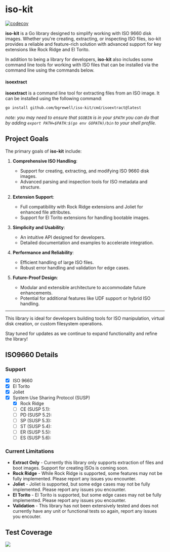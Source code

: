 # iso-kit

[![codecov](https://codecov.io/gh/bgrewell/iso-kit/graph/badge.svg?token=D15C46IECF)](https://codecov.io/gh/bgrewell/iso-kit)

**iso-kit** is a Go library designed to simplify working with ISO 9660 disk images. Whether you're creating, extracting, or inspecting ISO files, iso-kit provides a reliable and feature-rich solution with advanced support for key extensions like Rock Ridge and El Torito.

In addition to being a library for developers, **iso-kit** also includes some command line tools for working with ISO
files that can be installed via the command line using the commands below.

#### isoextract

**isoextract** is a command line tool for extracting files from an ISO image. It can be installed using the following command:

```bash
go install github.com/bgrewell/iso-kit/cmd/isoextract@latest
```

*note: you may need to ensure that `$GOBIN` is in your `$PATH` you can do that by adding `export PATH=$PATH:$(go env GOPATH)/bin`
to your shell profile.*


## Project Goals

The primary goals of **iso-kit** include:

1. **Comprehensive ISO Handling**: 
   - Support for creating, extracting, and modifying ISO 9660 disk images.
   - Advanced parsing and inspection tools for ISO metadata and structure.

2. **Extension Support**:
   - Full compatibility with Rock Ridge extensions and Joliet for enhanced file attributes.
   - Support for El Torito extensions for handling bootable images.

3. **Simplicity and Usability**:
   - An intuitive API designed for developers.
   - Detailed documentation and examples to accelerate integration.

4. **Performance and Reliability**:
   - Efficient handling of large ISO files.
   - Robust error handling and validation for edge cases.

5. **Future-Proof Design**:
   - Modular and extensible architecture to accommodate future enhancements.
   - Potential for additional features like UDF support or hybrid ISO handling.

---

This library is ideal for developers building tools for ISO manipulation, virtual disk creation, or custom filesystem operations.

Stay tuned for updates as we continue to expand functionality and refine the library!

## ISO9660 Details

### Support

 - [x] ISO 9660
 - [x] El Torito
 - [x] Joliet
 - [x] System Use Sharing Protocol (SUSP)
   - [x] Rock Ridge
   - [ ] CE (SUSP 5.1):
   - [ ] PD (SUSP 5.2):
   - [ ] SP (SUSP 5.3):
   - [ ] ST (SUSP 5.4):
   - [ ] ER (SUSP 5.5):
   - [ ] ES (SUSP 5.6):

### Current Limitations

 - **Extract Only** - Currently this library only supports extraction of files and boot images. Support for creating ISOs is coming soon.
 - **Rock Ridge** - While Rock Ridge is supported, some features may not be fully implemented. Please report any issues you encounter.
 - **Joliet** - Joliet is supported, but some edge cases may not be fully implemented. Please report any issues you encounter.
 - **El Torito** - El Torito is supported, but some edge cases may not be fully implemented. Please report any issues you encounter.
 - **Validation** - This library has not been extensively tested and does not currently have any unit or functional tests so again, report any issues you encouter.

## Test Coverage

<img src="https://codecov.io/gh/bgrewell/iso-kit/graphs/sunburst.svg?token=D15C46IECF"/>